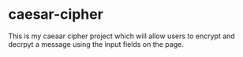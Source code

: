 # caesar-cipher

This is my caeaar cipher project which will allow users to encrypt and decrpyt a message using the input fields on the page. 
